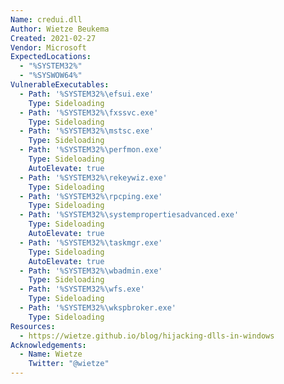 ```yaml
---
Name: credui.dll
Author: Wietze Beukema
Created: 2021-02-27
Vendor: Microsoft
ExpectedLocations:
  - "%SYSTEM32%"
  - "%SYSWOW64%"
VulnerableExecutables:
  - Path: '%SYSTEM32%\efsui.exe'
    Type: Sideloading
  - Path: '%SYSTEM32%\fxssvc.exe'
    Type: Sideloading
  - Path: '%SYSTEM32%\mstsc.exe'
    Type: Sideloading
  - Path: '%SYSTEM32%\perfmon.exe'
    Type: Sideloading
    AutoElevate: true
  - Path: '%SYSTEM32%\rekeywiz.exe'
    Type: Sideloading
  - Path: '%SYSTEM32%\rpcping.exe'
    Type: Sideloading
  - Path: '%SYSTEM32%\systempropertiesadvanced.exe'
    Type: Sideloading
    AutoElevate: true
  - Path: '%SYSTEM32%\taskmgr.exe'
    Type: Sideloading
    AutoElevate: true
  - Path: '%SYSTEM32%\wbadmin.exe'
    Type: Sideloading
  - Path: '%SYSTEM32%\wfs.exe'
    Type: Sideloading
  - Path: '%SYSTEM32%\wkspbroker.exe'
    Type: Sideloading
Resources:
  - https://wietze.github.io/blog/hijacking-dlls-in-windows
Acknowledgements:
  - Name: Wietze
    Twitter: "@wietze"
---
```


